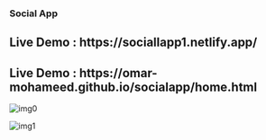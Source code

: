 <h3>Social App</h3>
<h2>Live Demo : https://sociallapp1.netlify.app/ </h2>
<h2>Live Demo : https://omar-mohameed.github.io/socialapp/home.html </h2>

![img0](https://github.com/Omar-Mohameed/socialapp/assets/161089615/926bd165-bba2-4486-af0b-8c6490e5a89b)

![img1](https://github.com/Omar-Mohameed/socialapp/assets/161089615/b3c4332a-4e48-425d-91f4-cba61f62acf9)
